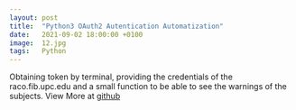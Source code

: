 ```yaml
---
layout: post
title:  "Python3 OAuth2 Autentication Automatization"
date:   2021-09-02 18:00:00 +0100
image:  12.jpg
tags:   Python
---
```

Obtaining token by terminal, providing the credentials of the raco.fib.upc.edu and a small function to be able to see the warnings of the subjects. View More at [github]

[github]:   https://github.com/metabig/RACO-UPC-Terminal
